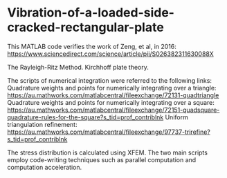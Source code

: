 # Vibration-of-a-loaded-side-cracked-rectangular-plate
This MATLAB code verifies the work of Zeng, et al, in 2016: https://www.sciencedirect.com/science/article/pii/S026382311630088X

The Rayleigh-Ritz Method.
Kirchhoff plate theory.

The scripts of numerical integration were referred to the following links:
Quadrature weights and points for numerically integrating over a triangle: https://au.mathworks.com/matlabcentral/fileexchange/72131-quadtriangle
Quadrature weights and points for numerically integrating over a square: https://au.mathworks.com/matlabcentral/fileexchange/72151-quadsquare-quadrature-rules-for-the-square?s_tid=prof_contriblnk
Uniform triangulation refinement: https://au.mathworks.com/matlabcentral/fileexchange/97737-trirefine?s_tid=prof_contriblnk

The stress distribution is calculated using XFEM.
The two main scripts employ code-writing techniques such as parallel computation and computation acceleration. 
